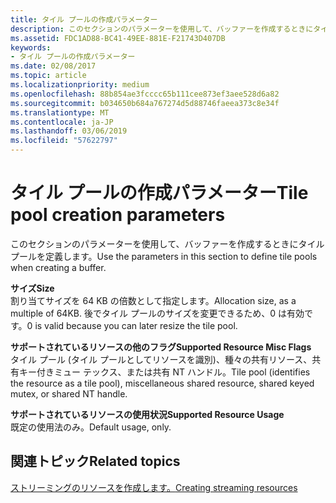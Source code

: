 ```yaml
---
title: タイル プールの作成パラメーター
description: このセクションのパラメーターを使用して、バッファーを作成するときにタイル プールを定義します。
ms.assetid: FDC1AD88-BC41-49EE-881E-F21743D407DB
keywords:
- タイル プールの作成パラメーター
ms.date: 02/08/2017
ms.topic: article
ms.localizationpriority: medium
ms.openlocfilehash: 88b854ae3fcccc65b111cee873ef3aee528d6a82
ms.sourcegitcommit: b034650b684a767274d5d88746faeea373c8e34f
ms.translationtype: MT
ms.contentlocale: ja-JP
ms.lasthandoff: 03/06/2019
ms.locfileid: "57622797"
---
```

# <a name="tile-pool-creation-parameters"></a><span data-ttu-id="6aa90-104">タイル プールの作成パラメーター</span><span class="sxs-lookup"><span data-stu-id="6aa90-104">Tile pool creation parameters</span></span>


<span data-ttu-id="6aa90-105">このセクションのパラメーターを使用して、バッファーを作成するときにタイル プールを定義します。</span><span class="sxs-lookup"><span data-stu-id="6aa90-105">Use the parameters in this section to define tile pools when creating a buffer.</span></span>

<span data-ttu-id="6aa90-106"><span id="Size"></span><span id="size"></span><span id="SIZE"></span>**サイズ**</span><span class="sxs-lookup"><span data-stu-id="6aa90-106"><span id="Size"></span><span id="size"></span><span id="SIZE"></span>**Size**</span></span>  
<span data-ttu-id="6aa90-107">割り当てサイズを 64 KB の倍数として指定します。</span><span class="sxs-lookup"><span data-stu-id="6aa90-107">Allocation size, as a multiple of 64KB.</span></span> <span data-ttu-id="6aa90-108">後でタイル プールのサイズを変更できるため、0 は有効です。</span><span class="sxs-lookup"><span data-stu-id="6aa90-108">0 is valid because you can later resize the tile pool.</span></span>

<span data-ttu-id="6aa90-109"><span id="Supported_Resource_Misc_Flags"></span><span id="supported_resource_misc_flags"></span><span id="SUPPORTED_RESOURCE_MISC_FLAGS"></span>**サポートされているリソースの他のフラグ**</span><span class="sxs-lookup"><span data-stu-id="6aa90-109"><span id="Supported_Resource_Misc_Flags"></span><span id="supported_resource_misc_flags"></span><span id="SUPPORTED_RESOURCE_MISC_FLAGS"></span>**Supported Resource Misc Flags**</span></span>  
<span data-ttu-id="6aa90-110">タイル プール (タイル プールとしてリソースを識別)、種々の共有リソース、共有キー付きミュー テックス、または共有 NT ハンドル。</span><span class="sxs-lookup"><span data-stu-id="6aa90-110">Tile pool (identifies the resource as a tile pool), miscellaneous shared resource, shared keyed mutex, or shared NT handle.</span></span>

<span data-ttu-id="6aa90-111"><span id="Supported_Resource_Usage"></span><span id="supported_resource_usage"></span><span id="SUPPORTED_RESOURCE_USAGE"></span>**サポートされているリソースの使用状況**</span><span class="sxs-lookup"><span data-stu-id="6aa90-111"><span id="Supported_Resource_Usage"></span><span id="supported_resource_usage"></span><span id="SUPPORTED_RESOURCE_USAGE"></span>**Supported Resource Usage**</span></span>  
<span data-ttu-id="6aa90-112">既定の使用法のみ。</span><span class="sxs-lookup"><span data-stu-id="6aa90-112">Default usage, only.</span></span>

## <a name="span-idrelated-topicsspanrelated-topics"></a><span data-ttu-id="6aa90-113"><span id="related-topics"></span>関連トピック</span><span class="sxs-lookup"><span data-stu-id="6aa90-113"><span id="related-topics"></span>Related topics</span></span>


[<span data-ttu-id="6aa90-114">ストリーミングのリソースを作成します。</span><span class="sxs-lookup"><span data-stu-id="6aa90-114">Creating streaming resources</span></span>](creating-streaming-resources.md)

 

 




